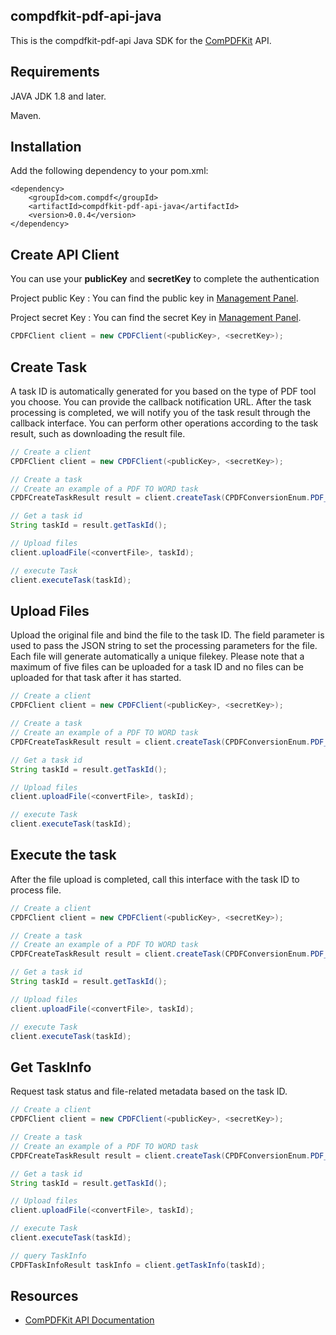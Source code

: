 ## compdfkit-pdf-api-java

This is the compdfkit-pdf-api Java SDK  for the [ComPDFKit](https://api.compdf.com/api/docs/introduction) API.

## Requirements

JAVA JDK 1.8 and later.

Maven.

## Installation

Add the following dependency to your pom.xml:

```
<dependency>
    <groupId>com.compdf</groupId>
    <artifactId>compdfkit-pdf-api-java</artifactId>
    <version>0.0.4</version>
</dependency>
```

## Create API Client

You can use your **publicKey** and **secretKey** to complete the authentication

Project public Key : You can find the public key in [Management Panel](https://api-dashboard.compdf.com/api/keys).

Project secret Key : You can find the secret Key in [Management Panel](https://api-dashboard.compdf.com/api/keys).

```java
CPDFClient client = new CPDFClient(<publicKey>, <secretKey>);
```

## Create Task

A task ID is automatically generated for you based on the type of PDF tool you choose. You can provide the callback notification URL. After the task processing is completed, we will notify you of the task result through the callback interface. You can perform other operations according to the task result, such as downloading the result file.

```java
// Create a client
CPDFClient client = new CPDFClient(<publicKey>, <secretKey>);

// Create a task
// Create an example of a PDF TO WORD task
CPDFCreateTaskResult result = client.createTask(CPDFConversionEnum.PDF_TO_WORD.getValue());

// Get a task id
String taskId = result.getTaskId();

// Upload files
client.uploadFile(<convertFile>, taskId);

// execute Task
client.executeTask(taskId);
```

## Upload Files

Upload the original file and bind the file to the task ID. The field parameter is used to pass the JSON string to set the processing parameters for the file. Each file will generate automatically a unique filekey. Please note that a maximum of five files can be uploaded for a task ID and no files can be uploaded for that task after it has started.



```java
// Create a client
CPDFClient client = new CPDFClient(<publicKey>, <secretKey>);

// Create a task
// Create an example of a PDF TO WORD task
CPDFCreateTaskResult result = client.createTask(CPDFConversionEnum.PDF_TO_WORD.getValue());

// Get a task id
String taskId = result.getTaskId();

// Upload files
client.uploadFile(<convertFile>, taskId);

// execute Task
client.executeTask(taskId);
```



## Execute the task

After the file upload is completed, call this interface with the task ID to process file.

```java
// Create a client
CPDFClient client = new CPDFClient(<publicKey>, <secretKey>);

// Create a task
// Create an example of a PDF TO WORD task
CPDFCreateTaskResult result = client.createTask(CPDFConversionEnum.PDF_TO_WORD.getValue());

// Get a task id
String taskId = result.getTaskId();

// Upload files
client.uploadFile(<convertFile>, taskId);

// execute Task
client.executeTask(taskId);
```

## Get TaskInfo

Request task status and file-related metadata based on the task ID.

```java
// Create a client
CPDFClient client = new CPDFClient(<publicKey>, <secretKey>);

// Create a task
// Create an example of a PDF TO WORD task
CPDFCreateTaskResult result = client.createTask(CPDFConversionEnum.PDF_TO_WORD.getValue());

// Get a task id
String taskId = result.getTaskId();

// Upload files
client.uploadFile(<convertFile>, taskId);

// execute Task
client.executeTask(taskId);

// query TaskInfo
CPDFTaskInfoResult taskInfo = client.getTaskInfo(taskId);
```

## Resources

* [ComPDFKit API Documentation](https://api.compdf.com/api/docs/introduction)
